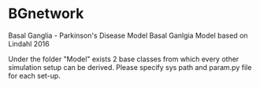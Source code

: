 # BGnetwork
Basal Ganglia - Parkinson's Disease Model
Basal Ganlgia Model based on Lindahl 2016

Under the folder "Model" exists 2 base classes from which every other simulation setup can be derived.
Please specify sys path and param.py file for each set-up.


